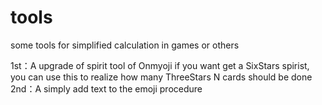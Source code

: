 # tools
some tools for simplified calculation in games or others

1st：A upgrade of spirit tool of Onmyoji 
    if you want get a SixStars spirist, you can use this to realize how many ThreeStars N cards should be done
2nd：A simply add text to the emoji procedure